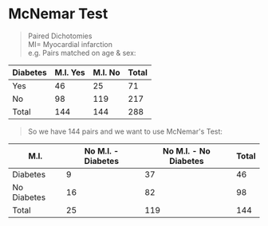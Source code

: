 # McNemar Test #
> Paired Dichotomies  
> MI= Myocardial infarction  
> e.g. Pairs matched on age & sex:

Diabetes | M.I. Yes | M.I. No | Total
-------- | -------- | ------- | ------
Yes      | 46       | 25      | 71
No       | 98       | 119     | 217
Total    | 144      | 144     | 288

> So we have 144 pairs and we want to use McNemar's Test:

M.I.        | No M.I. - Diabetes | No M.I. - No Diabetes | Total
----------- | ------------------ | --------------------- | ------
Diabetes    | 9                  | 37                    | 46
No Diabetes | 16                 | 82                    | 98
Total       | 25                 | 119                   | 144


